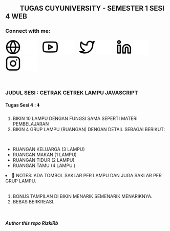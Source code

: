  <h2><span><img src="https://camo.githubusercontent.com/2c8b3670d933220ae3c023fa1d568682975cce3f10799d0d3ff5ecac394b4ee8/68747470733a2f2f6d656469612e67697068792e636f6d2f6d656469612f31326f75664342304d795a31476f2f67697068792e676966" style="max-width: 100%; display: inline-block;" width="40px" alt=""></span> TUGAS CUYUNIVERSITY - SEMESTER 1 SESI 4 WEB</h2>
 
 ### Connect with me:

[![website](./img/globe-light.svg)](https://codestackr.com#gh-light-mode-only)
[![website](./img/globe-dark.svg)](https://codestackr.com#gh-dark-mode-only)
&nbsp;&nbsp;
[![website](./img/youtube-light.svg)](https://youtube.com/codestackr#gh-light-mode-only)
[![website](./img/youtube-dark.svg)](https://youtube.com/codestackr#gh-dark-mode-only)
&nbsp;&nbsp;
[![website](./img/twitter-light.svg)](https://twitter.com/codestackr#gh-light-mode-only)
[![website](./img/twitter-dark.svg)](https://twitter.com/codestackr#gh-dark-mode-only)
&nbsp;&nbsp;
[![website](./img/linkedin-light.svg)](https://linkedin.com/in/codeSTACKr#gh-light-mode-only)
[![website](./img/linkedin-dark.svg)](https://linkedin.com/in/codeSTACKr#gh-dark-mode-only)
&nbsp;&nbsp;
[![website](./img/instagram-light.svg)](https://instagram.com/codeSTACKr#gh-light-mode-only)
[![website](./img/instagram-dark.svg)](https://instagram.com/codeSTACKr#gh-dark-mode-only)
 
<br>
 
 <h3>JUDUL SESI : CETRAK CETREK LAMPU JAVASCRIPT</h3>
 <h4>Tugas Sesi 4 : ⬇️</h4>
 
 <ol class="list-inside"">
    <li>BIKIN 10 LAMPU DENGAN FUNGSI SAMA SEPERTI MATERI PEMBELAJARAN</li>
    <li>BIKIN 4 GRUP LAMPU (RUANGAN) DENGAN DETAIL SEBAGAI BERIKUT:</li>
 </ol>
            <br>
 <ul>
    <li>RUANGAN KELUARGA (3 LAMPU)</li>
    <li>RUANGAN MAKAN (1 LAMPU)</li>
    <li>RUANGAN TIDUR (2 LAMPU)</li>
    <li>RUANGAN TAMU (4 LAMPU )</li>
 </ul>
            <li>📝 NOTES: ADA TOMBOL SAKLAR PER LAMPU DAN JUGA SAKLAR PER GRUP LAMPU.</li>    
 <ol class="list-inside">
 <br>
   <li>BONUS TAMPILAN DI BIKIN MENARIK SEMENARIK MENARIKNYA.</li>
   <li>BEBAS BERKREASI.</li>
 </ol>
 <br>
 
 <h5>Author this repo <a href="https://cuyuniverse.co/author/Rizkirb" class="text-xl mt-5" style="text-decoration: none;">RizkiRb <span><img src="https://camo.githubusercontent.com/63371d36886ee658f5a97401f393e1ab1684b2fd3de674b8f5efc7d410b2a3d0/68747470733a2f2f6d656469612e67697068792e636f6d2f6d656469612f57556c706c634d704f43456d5447427442572f67697068792e676966" style="max-width: 100%; display: inline-block;" width="30px" alt=""></span></a></h5>
